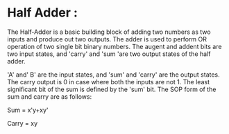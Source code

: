 # Half Adder : 

The Half-Adder is a basic building block of adding two numbers as two inputs and produce out two outputs. The adder is used to perform OR operation of two single bit binary numbers. The augent and addent bits are two input states, and 'carry' and 'sum 'are two output states of the half adder.

'A' and' B' are the input states, and 'sum' and 'carry' are the output states.
The carry output is 0 in case where both the inputs are not 1.
The least significant bit of the sum is defined by the 'sum' bit.
The SOP form of the sum and carry are as follows:

Sum = x'y+xy'

Carry = xy